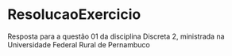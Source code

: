 # ResolucaoExercicio
Resposta para a questão 01 da disciplina Discreta 2, ministrada na Universidade Federal Rural de Pernambuco
